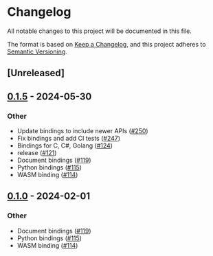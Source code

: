 # Changelog
All notable changes to this project will be documented in this file.

The format is based on [Keep a Changelog](https://keepachangelog.com/en/1.0.0/),
and this project adheres to [Semantic Versioning](https://semver.org/spec/v2.0.0.html).

## [Unreleased]

## [0.1.5](https://github.com/microsoft/regorus/releases/tag/regorusjs-v0.1.5) - 2024-05-30

### Other
- Update bindings to include newer APIs ([#250](https://github.com/microsoft/regorus/pull/250))
- Fix bindings and add CI tests ([#247](https://github.com/microsoft/regorus/pull/247))
- Bindings for C, C#, Golang ([#124](https://github.com/microsoft/regorus/pull/124))
- release ([#121](https://github.com/microsoft/regorus/pull/121))
- Document bindings ([#119](https://github.com/microsoft/regorus/pull/119))
- Python bindings ([#115](https://github.com/microsoft/regorus/pull/115))
- WASM binding ([#114](https://github.com/microsoft/regorus/pull/114))

## [0.1.0](https://github.com/microsoft/regorus/releases/tag/regorusjs-v0.1.0) - 2024-02-01

### Other
- Document bindings ([#119](https://github.com/microsoft/regorus/pull/119))
- Python bindings ([#115](https://github.com/microsoft/regorus/pull/115))
- WASM binding ([#114](https://github.com/microsoft/regorus/pull/114))
